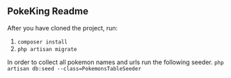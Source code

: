 ## PokeKing Readme

After you have cloned the project, run:
1. `composer install`
2. `php artisan migrate`

In order to collect all pokemon names and urls run the following seeder.
`php artisan db:seed --class=PokemonsTableSeeder`


